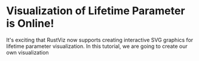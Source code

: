 # Visualization of Lifetime Parameter is Online!
It's exciting that RustViz now supports creating interactive SVG graphics for lifetime parameter visualization. In this tutorial, we are going to create our own visualization